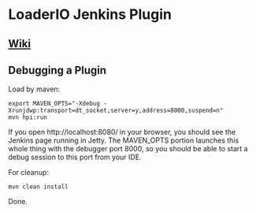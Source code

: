 # LoaderIO Jenkins Plugin

## [Wiki](https://wiki.jenkins-ci.org/display/JENKINS/loaderio)

## Debugging a Plugin

Load by maven:

    export MAVEN_OPTS="-Xdebug -Xrunjdwp:transport=dt_socket,server=y,address=8000,suspend=n"
    mvn hpi:run

If you open http://localhost:8080/ in your browser, you should see the Jenkins page running in Jetty. The MAVEN_OPTS portion launches this whole thing with the debugger port 8000, so you should be able to start a debug session to this port from your IDE.

For cleanup:

    mvn clean install

Done.